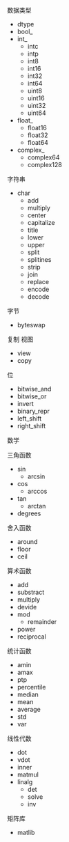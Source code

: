 数据类型

- dtype
- bool_
- int_
  - intc
  - intp
  - int8
  - int16
  - int32
  - int64
  - uint8
  - uint16
  - uint32
  - uint64
- float_
  - float16
  - float32
  - float64
- complex_
  - complex64
  - complex128

字符串

- char
  - add
  - multiply
  - center
  - capitalize
  - title
  - lower
  - upper
  - split
  - splitines
  - strip
  - join
  - replace
  - encode
  - decode

字节

- byteswap

复制 视图

- view
- copy

位

- bitwise_and
- bitwise_or
- invert
- binary_repr
- left_shift
- right_shift

数学

三角函数

- sin
  - arcsin
- cos
  - arccos
- tan
  - arctan
- degrees

舍入函数

- around
- floor
- ceil

算术函数

- add
- substract
- multiply
- devide
- mod
  - remainder
- power
- reciprocal

统计函数

- amin
- amax
- ptp
- percentile
- median
- mean
- average
- std
- var

线性代数

- dot
- vdot
- inner
- matmul
- linalg
  - det
  - solve
  - inv



矩阵库

- matlib
